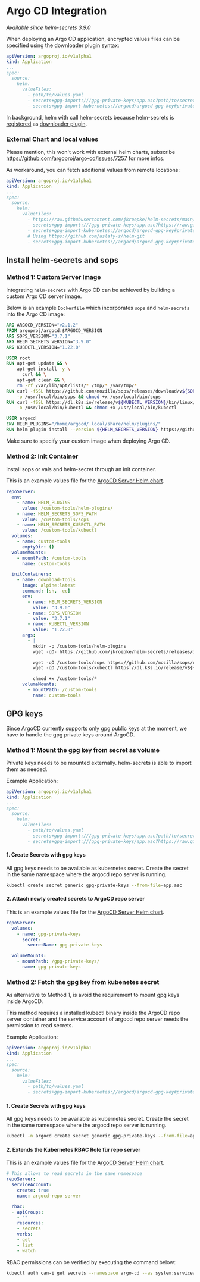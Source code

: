 # Argo CD Integration

_Available since helm-secrets 3.9.0_

When deploying an Argo CD application, encrypted values files can be specified using the downloader plugin syntax:

```yaml
apiVersion: argoproj.io/v1alpha1
kind: Application
...
spec:
  source:
    helm:
      valueFiles:
        - path/to/values.yaml
        - secrets+gpg-import:///gpg-private-keys/app.asc?path/to/secrets.yaml
        - secrets+gpg-import-kubernetes://argocd/argocd-gpg-key#private.asc?path/to/secrets.yaml
``` 

In background, helm with call helm-secrets because helm-secrets is [registered](https://github.com/jkroepke/helm-secrets/blob/4e61c556655b99e16d2faff5fd2312251ad06456/plugin.yaml#L12-L19) as [downloader plugin](https://helm.sh/docs/topics/plugins/#downloader-plugins).

### External Chart and local values
Please mention, this won't work with external helm charts, subscribe https://github.com/argoproj/argo-cd/issues/7257 for more infos.

As workaround, you can fetch additional values from remote locations:

```yaml
apiVersion: argoproj.io/v1alpha1
kind: Application
...
spec:
  source:
    helm:
      valueFiles:
        - https://raw.githubusercontent.com/jkroepke/helm-secrets/main/tests/assets/values/sops/values.yaml
        - secrets+gpg-import:///gpg-private-keys/app.asc?https://raw.githubusercontent.com/jkroepke/helm-secrets/main/tests/assets/values/sops/values.yaml
        - secrets+gpg-import-kubernetes://argocd/argocd-gpg-key#private.asc?https://raw.githubusercontent.com/jkroepke/helm-secrets/main/tests/assets/values/sops/values.yaml
        # Using https://github.com/aslafy-z/helm-git
        - secrets+gpg-import-kubernetes://argocd/argocd-gpg-key#private.asc?git+https://github.com/jkroepke/helm-secrets@tests/assets/values/sops/secrets.yaml?ref=main"

``` 

## Install helm-secrets and sops

### Method 1: Custom Server Image
Integrating `helm-secrets` with Argo CD can be achieved by building a custom Argo CD server image.

Below is an example `Dockerfile` which incorporates `sops` and `helm-secrets` into the Argo CD image:
```Dockerfile
ARG ARGOCD_VERSION="v2.1.2"
FROM argoproj/argocd:$ARGOCD_VERSION
ARG SOPS_VERSION="3.7.1"
ARG HELM_SECRETS_VERSION="3.9.0"
ARG KUBECTL_VERSION="1.22.0"

USER root
RUN apt-get update && \
    apt-get install -y \
      curl && \
    apt-get clean && \
    rm -rf /var/lib/apt/lists/* /tmp/* /var/tmp/*
RUN curl -fSSL https://github.com/mozilla/sops/releases/download/v${SOPS_VERSION}/sops-v${SOPS_VERSION}.linux \
    -o /usr/local/bin/sops && chmod +x /usr/local/bin/sops
RUN curl -fSSL https://dl.k8s.io/release/v${KUBECTL_VERSION}/bin/linux/amd64/kubectl \
    -o /usr/local/bin/kubectl && chmod +x /usr/local/bin/kubectl

USER argocd
ENV HELM_PLUGINS="/home/argocd/.local/share/helm/plugins/"
RUN helm plugin install --version ${HELM_SECRETS_VERSION} https://github.com/jkroepke/helm-secrets
```

Make sure to specify your custom image when deploying Argo CD.

### Method 2: Init Container

install sops or vals and helm-secret through an init container.

This is an example values file for the [ArgoCD Server Helm chart](https://argoproj.github.io/argo-helm).

```yaml
repoServer:
  env:
    - name: HELM_PLUGINS
      value: /custom-tools/helm-plugins/
    - name: HELM_SECRETS_SOPS_PATH
      value: /custom-tools/sops
    - name: HELM_SECRETS_KUBECTL_PATH
      value: /custom-tools/kubectl
  volumes:
    - name: custom-tools
      emptyDir: {}
  volumeMounts:
    - mountPath: /custom-tools
      name: custom-tools

  initContainers:
    - name: download-tools
      image: alpine:latest
      command: [sh, -ec]
      env:
        - name: HELM_SECRETS_VERSION
          value: "3.9.0"
        - name: SOPS_VERSION
          value: "3.7.1"
        - name: KUBECTL_VERSION
          value: "1.22.0"
      args:
        - |
          mkdir -p /custom-tools/helm-plugins
          wget -qO- https://github.com/jkroepke/helm-secrets/releases/download/v${HELM_SECRETS_VERSION}/helm-secrets.tar.gz | tar -C /custom-tools/helm-plugins -xzf-;

          wget -qO /custom-tools/sops https://github.com/mozilla/sops/releases/download/v${SOPS_VERSION}/sops-v${SOPS_VERSION}.linux
          wget -qO /custom-tools/kubectl https://dl.k8s.io/release/v${KUBECTL_VERSION}/bin/linux/amd64/kubectl

          chmod +x /custom-tools/*
      volumeMounts:
        - mountPath: /custom-tools
          name: custom-tools
```

## GPG keys

Since ArgoCD currently supports only gpg public keys at the moment, we have to handle the gpg private keys around ArgoCD.

### Method 1: Mount the gpg key from secret as volume
Private keys needs to be mounted externally. helm-secrets is able to import them as needed.

Example Application:
```yaml
apiVersion: argoproj.io/v1alpha1
kind: Application
...
spec:
  source:
    helm:
      valueFiles:
        - path/to/values.yaml
        - secrets+gpg-import:///gpg-private-keys/app.asc?path/to/secrets.yaml
        - secrets+gpg-import:///gpg-private-keys/app.asc?https://raw.githubusercontent.com/jkroepke/helm-secrets/main/tests/assets/values/sops/values.yaml
```

#### 1. Create Secrets with gpg keys
All gpg keys needs to be available as kubernetes secret. Create the secret in the same namespace where the argocd repo server is running.

```bash
kubectl create secret generic gpg-private-keys --from-file=app.asc
```

#### 2. Attach newly created secrets to ArgoCD repo server

This is an example values file for the [ArgoCD Server Helm chart](https://argoproj.github.io/argo-helm).

```yaml
repoServer:
  volumes:
    - name: gpg-private-keys
      secret:
        secretName: gpg-private-keys

  volumeMounts:
    - mountPath: /gpg-private-keys/
      name: gpg-private-keys
```

### Method 2: Fetch the gpg key from kubenetes secret
As alternative to Method 1, is avoid the requirement to mount gpg keys inside ArgoCD.

This method requires a installed kubectl binary inside the ArgoCD repo server container and the service account of argocd repo server needs the permission to read secrets.

Example Application:
```yaml
apiVersion: argoproj.io/v1alpha1
kind: Application
...
spec:
  source:
    helm:
      valueFiles:
        - path/to/values.yaml
        - secrets+gpg-import-kubernetes://argocd/argocd-gpg-key#private.asc?path/to/secrets.yaml
``` 

#### 1. Create Secrets with gpg keys
All gpg keys needs to be available as kubernetes secret. Create the secret in the same namespace where the argocd repo server is running.

```bash
kubectl -n argocd create secret generic gpg-private-keys --from-file=app.asc
```

#### 2. Extends the Kubernetes RBAC Role für repo server

This is an example values file for the [ArgoCD Server Helm chart](https://argoproj.github.io/argo-helm).

```yaml
# This allows to read secrets in the same namespace
repoServer:
  serviceAccount:
    create: true
    name: argocd-repo-server

  rbac:
  - apiGroups:
    - ""
    resources:
    - secrets
    verbs:
    - get
    - list
    - watch
```

RBAC permissions can be verified by executing the command below:

```bash
kubectl auth can-i get secrets --namespace argo-cd --as system:serviceaccount:$NAMESPACE:argo-cd-argocd-repo-server
```
